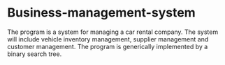 # Business-management-system
The program is a system for managing a car rental company.
The system will include vehicle inventory management, supplier management and customer management.
The program is generically implemented by a binary search tree.
